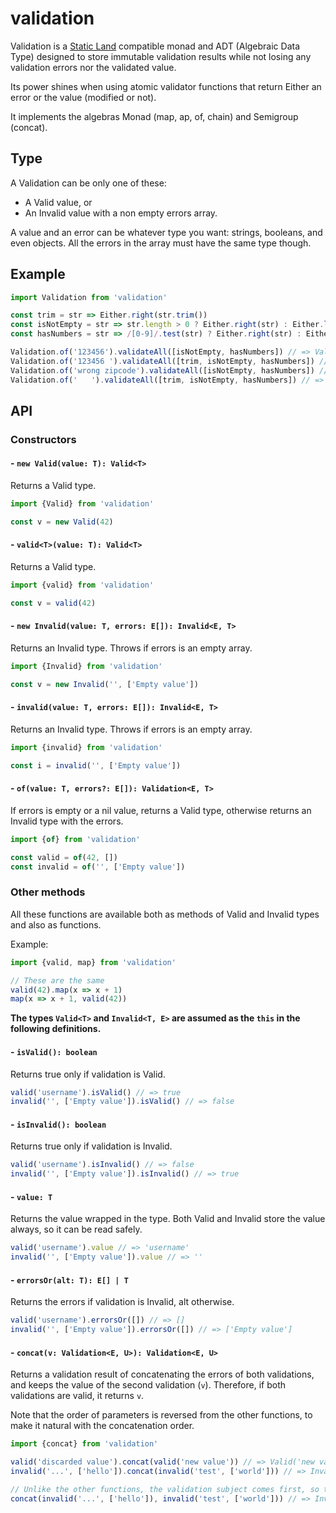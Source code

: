 # validation
Validation is a [Static Land](https://github.com/rpominov/static-land) compatible monad and ADT (Algebraic Data Type) designed to store immutable validation results while not losing any validation errors nor the validated value.

Its power shines when using atomic validator functions that return Either an error or the value (modified or not).

It implements the algebras Monad (map, ap, of, chain) and Semigroup (concat).

## Type

A Validation can be only one of these:

- A Valid value, or
- An Invalid value with a non empty errors array.

A value and an error can be whatever type you want: strings, booleans, and even objects. All the errors in the array must have the same type though.

## Example

```javascript
import Validation from 'validation'

const trim = str => Either.right(str.trim())
const isNotEmpty = str => str.length > 0 ? Either.right(str) : Either.left('Can`t be empty')
const hasNumbers = str => /[0-9]/.test(str) ? Either.right(str) : Either.left('Must have numbers')

Validation.of('123456').validateAll([isNotEmpty, hasNumbers]) // => Valid('123456')
Validation.of('123456 ').validateAll([trim, isNotEmpty, hasNumbers]) // => Valid('123456')
Validation.of('wrong zipcode').validateAll([isNotEmpty, hasNumbers]) // => Invalid(['Must have numbers'], 'wrong zipcode')
Validation.of('   ').validateAll([trim, isNotEmpty, hasNumbers]) // => Invalid(['Can`t be empty', 'Must have numbers'], '')
```

## API

### Constructors

#### - `new Valid(value: T): Valid<T>`
Returns a Valid type.

```javascript
import {Valid} from 'validation'

const v = new Valid(42)
```

#### - `valid<T>(value: T): Valid<T>`
Returns a Valid type.

```javascript
import {valid} from 'validation'

const v = valid(42)
```

#### - `new Invalid(value: T, errors: E[]): Invalid<E, T>`
Returns an Invalid type. Throws if errors is an empty array.

```javascript
import {Invalid} from 'validation'

const v = new Invalid('', ['Empty value'])
```

#### - `invalid(value: T, errors: E[]): Invalid<E, T>`
Returns an Invalid type. Throws if errors is an empty array.

```javascript
import {invalid} from 'validation'

const i = invalid('', ['Empty value'])
```

#### - `of(value: T, errors?: E[]): Validation<E, T>`
If errors is empty or a nil value, returns a Valid type, otherwise returns an Invalid type with the errors.

```javascript
import {of} from 'validation'

const valid = of(42, [])
const invalid = of('', ['Empty value'])
```

### Other methods

All these functions are available both as methods of Valid and Invalid types and also as functions.

Example:

```javascript
import {valid, map} from 'validation'

// These are the same
valid(42).map(x => x + 1)
map(x => x + 1, valid(42))
```

**The types `Valid<T>` and `Invalid<T, E>` are assumed as the `this` in the following definitions.**

#### - `isValid(): boolean`
Returns true only if validation is Valid.

```javascript
valid('username').isValid() // => true
invalid('', ['Empty value']).isValid() // => false
```

#### - `isInvalid(): boolean`
Returns true only if validation is Invalid.

```javascript
valid('username').isInvalid() // => false
invalid('', ['Empty value']).isInvalid() // => true
```

#### - `value: T`
Returns the value wrapped in the type. Both Valid and Invalid store the value always, so it can be read safely.

```javascript
valid('username').value // => 'username'
invalid('', ['Empty value']).value // => ''
```

#### - `errorsOr(alt: T): E[] | T`
Returns the errors if validation is Invalid, alt otherwise.

```javascript
valid('username').errorsOr([]) // => []
invalid('', ['Empty value']).errorsOr([]) // => ['Empty value']
```

#### - `concat(v: Validation<E, U>): Validation<E, U>`
Returns a validation result of concatenating the errors of both validations, and keeps the value of the second validation (`v`).
Therefore, if both validations are valid, it returns `v`.

Note that the order of parameters is reversed from the other functions, to make it natural with the concatenation order.

```javascript
import {concat} from 'validation'

valid('discarded value').concat(valid('new value')) // => Valid('new value')
invalid('...', ['hello']).concat(invalid('test', ['world'])) // => Invalid('test', ['hello', 'world'])

// Unlike the other functions, the validation subject comes first, so the order feels natural
concat(invalid('...', ['hello']), invalid('test', ['world'])) // => Invalid('test', ['hello', 'world'])
```